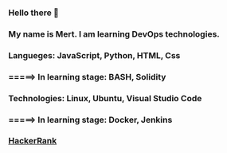 ### Hello there 👋
### My name is Mert. I am learning DevOps technologies. 

### Langueges: JavaScript, Python, HTML, Css
### =====> In learning stage: BASH, Solidity

### Technologies: Linux, Ubuntu, Visual Studio Code
### =====> In learning stage: Docker, Jenkins



### [HackerRank](https://www.hackerrank.com/mert_c_tatar)

<!--
**mrfoooster/mrfoooster** is a ✨ _special_ ✨ repository because its `README.md` (this file) appears on your GitHub profile.

Here are some ideas to get you started:

- 🔭 I’m currently working on ...
- 🌱 I’m currently learning ...
- 👯 I’m looking to collaborate on ...
- 🤔 I’m looking for help with ...
- 💬 Ask me about ...
- 📫 How to reach me: ...
- 😄 Pronouns: ...
- ⚡ Fun fact: ...
-->
